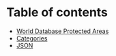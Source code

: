 # Table of contents

* [World Database Protected Areas](README.md)
* [Categories](categories.md)
* [JSON](json.md)
